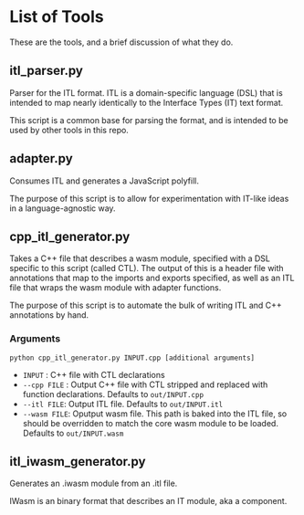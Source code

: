 # List of Tools

These are the tools, and a brief discussion of what they do.

## itl_parser.py

Parser for the ITL format. ITL is a domain-specific language (DSL) that is
intended to map nearly identically to the Interface Types (IT) text format.

This script is a common base for parsing the format, and is intended to be used
by other tools in this repo.

## adapter.py

Consumes ITL and generates a JavaScript polyfill.

The purpose of this script is to allow for experimentation with IT-like ideas in
a language-agnostic way.

## cpp_itl_generator.py

Takes a C++ file that describes a wasm module, specified with a DSL specific to
this script (called CTL). The output of this is a header file with annotations
that map to the imports and exports specified, as well as an ITL file that wraps
the wasm module with adapter functions.

The purpose of this script is to automate the bulk of writing ITL and C++
annotations by hand.

### Arguments

`python cpp_itl_generator.py INPUT.cpp [additional arguments]`

* `INPUT` : C++ file with CTL declarations
* `--cpp FILE` : Output C++ file with CTL stripped and replaced with function
    declarations. Defaults to `out/INPUT.cpp`
* `--itl FILE`: Output ITL file. Defaults to `out/INPUT.itl`
* `--wasm FILE`: Oputput wasm file. This path is baked into the ITL file, so should
    be overridden to match the core wasm module to be loaded. Defaults to
    `out/INPUT.wasm`

## itl_iwasm_generator.py

Generates an .iwasm module from an .itl file.

IWasm is an binary format that describes an IT module, aka a component.
